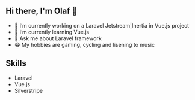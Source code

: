 ## Hi there, I'm Olaf 👋

- 🔭 I’m currently working on a Laravel Jetstream|Inertia in Vue.js project
- 🌱 I’m currently learning Vue.js
- 💬 Ask me about Laravel framework 
- 😁 My hobbies are gaming, cycling and lisening to music

## Skills
- Laravel
- Vue.js
- Silverstripe


<!--
**Olafschouten/Olafschouten** is a ✨ _special_ ✨ repository because its `README.md` (this file) appears on your GitHub profile.

Here are some ideas to get you started:

- 🔭 I’m currently working on ...
- 🌱 I’m currently learning ...
- 👯 I’m looking to collaborate on ...
- 🤔 I’m looking for help with ...
- 💬 Ask me about ...
- 📫 How to reach me: ...
- 😄 Pronouns: ...
- ⚡ Fun fact: ...
<img src="https://cdn.icon-icons.com/icons2/2107/PNG/512/file_type_silverstripe_icon_130169.png" alt="img text" width="100" height="100">

-->
